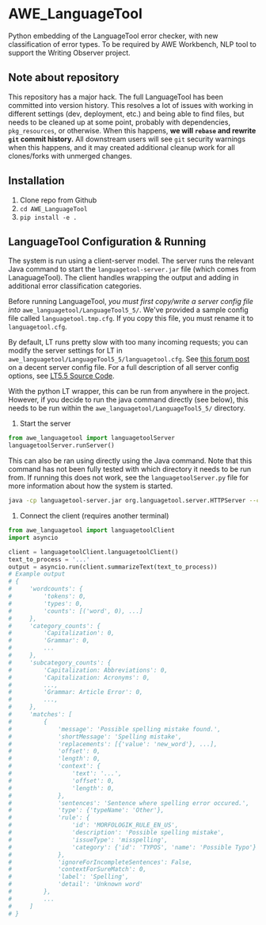 # AWE_LanguageTool

Python embedding of the LanguageTool error checker, with new classification of error types. To
be required by AWE Workbench, NLP tool to support the Writing Observer project.

## Note about repository

This repository has a major hack. The full LanguageTool has been committed into version
history. This resolves a lot of issues with working in different settings (dev, deployment, etc.) and
being able to find files, but needs to be cleaned up at some point, probably with dependencies,
`pkg_resources`, or otherwise. When this happens, **we will `rebase` and rewrite `git` commit history.**
All downstream users will see `git` security warnings when this happens, and it may created additional
cleanup work for all clones/forks with unmerged changes.

## Installation

1. Clone repo from Github
2. `cd AWE_LanguageTool`
3. `pip install -e .`

## LanguageTool Configuration & Running

The system is run using a client-server model. The server runs the relevant Java command to start the `languagetool-server.jar` file (which comes from LanaguageTool). The client handles wrapping the output and adding in additional error classification categories.

Before running LanguageTool, *you must first copy/write a server config file into* `awe_languagetool/LanguageTool5_5/`. We've provided a sample config file called `languagetool.tmp.cfg`. If you copy this file, you must rename it to `languagetool.cfg`.

By default, LT runs pretty slow with too many incoming requests; you can modify the server settings for LT in `awe_languagetool/LanguageTool5_5/languagetool.cfg`. See [this forum post](https://forum.languagetool.org/t/too-many-parallel-requests/8290/3) on a decent server config file. For a full description of all server config options, see [LT5.5 Source Code](https://github.com/languagetool-org/languagetool/blob/c6321ab5837a9e1ae5501d746f947f5706b4b274/languagetool-server/src/main/java/org/languagetool/server/HTTPServerConfig.java).

With the python LT wrapper, this can be run from anywhere in the project. However, if you decide to run the java command directly (see below), this needs to be run within the `awe_languagetool/LanguageTool5_5/` directory.

1. Start the server

```python
from awe_languagetool import languagetoolServer
languagetoolServer.runServer()
```

This can also be ran using directly using the Java command.
Note that this command has not been fully tested with which directory it needs to be run from.
If running this does not work, see the `languagetoolServer.py` file for more information about how the system is started.

```bash
java -cp languagetool-server.jar org.languagetool.server.HTTPServer --config languagetool.cfg --port {port} --allow-origin "*"
```

1. Connect the client (requires another terminal)

```python
from awe_languagetool import languagetoolClient
import asyncio

client = languagetoolClient.languagetoolClient()
text_to_process = '...'
output = asyncio.run(client.summarizeText(text_to_process))
# Example output
# {
#     'wordcounts': {
#         'tokens': 0,
#         'types': 0,
#         'counts': [('word', 0), ...]
#     },
#     'category_counts': {
#         'Capitalization': 0,
#         'Grammar': 0,
#         ...
#     },
#     'subcategory_counts': {
#         'Capitalization: Abbreviations': 0,
#         'Capitalization: Acronyms': 0,
#         ...,
#         'Grammar: Article Error': 0,
#         ...,
#     },
#     'matches': [
#         {
#             'message': 'Possible spelling mistake found.',
#             'shortMessage': 'Spelling mistake',
#             'replacements': [{'value': 'new_word'}, ...],
#             'offset': 0,
#             'length': 0,
#             'context': {
#                 'text': '...',
#                 'offset': 0,
#                 'length': 0,
#             },
#             'sentences': 'Sentence where spelling error occured.',
#             'type': {'typeName': 'Other'},
#             'rule': {
#                 'id': 'MORFOLOGIK_RULE_EN_US',
#                 'description': 'Possible spelling mistake',
#                 'issueType': 'misspelling',
#                 'category': {'id': 'TYPOS', 'name': 'Possible Typo'}
#             },
#             'ignoreForIncompleteSentences': False,
#             'contextForSureMatch': 0,
#             'label': 'Spelling',
#             'detail': 'Unknown word'
#         },
#         ...
#     ]
# }
```
